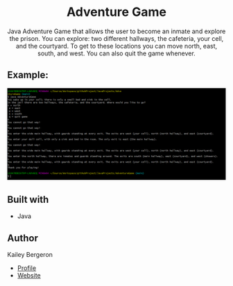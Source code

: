<h1 align="center"> Adventure Game </h1>
<p align="center"> Java Adventure Game that allows the user to become an inmate and explore the prison. You can explore: two different hallways, the cafeteria, 
your cell, and the courtyard. To get to these locations you can move north, east, south, and west. You can also quit the game whenever. </p>

## Example:
![Game](/Example.png "Example")

## Built with 
- Java

## Author 
Kailey Bergeron 
- [Profile](https://github.com/techkailey "Kailey Bergeron")
- [Website](https://techkailey.github.io/PortfolioWebsite/)

